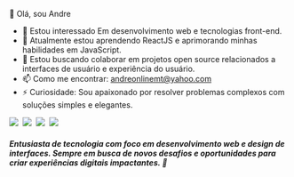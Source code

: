 👋 Olá, sou Andre
- 👀 Estou interessado Em desenvolvimento web e tecnologias front-end.
- 🌱 Atualmente estou aprendendo ReactJS e aprimorando minhas habilidades em JavaScript.
- 💞️ Estou buscando colaborar em projetos open source relacionados a interfaces de usuário e experiência do usuário.
- 📫 Como me encontrar:  andreonlinemt@yahoo.com 
- ⚡ Curiosidade:  Sou apaixonado por resolver problemas complexos com soluções simples e elegantes.

![](https://upload.wikimedia.org/wikipedia/commons/thumb/6/61/HTML5_logo_and_wordmark.svg/25px-HTML5_logo_and_wordmark.svg.png)&nbsp;
![](https://upload.wikimedia.org/wikipedia/commons/thumb/d/d5/CSS3_logo_and_wordmark.svg/20px-CSS3_logo_and_wordmark.svg.png)&nbsp;
![](https://upload.wikimedia.org/wikipedia/commons/thumb/9/99/Unofficial_JavaScript_logo_2.svg/22px-Unofficial_JavaScript_logo_2.svg.png)&nbsp;
![](https://upload.wikimedia.org/wikipedia/commons/thumb/a/a7/React-icon.svg/25px-React-icon.svg.png)&nbsp;

##### *Entusiasta de tecnologia com foco em desenvolvimento web e design de interfaces. Sempre em busca de novos desafios e oportunidades para criar experiências digitais impactantes.* 💫
